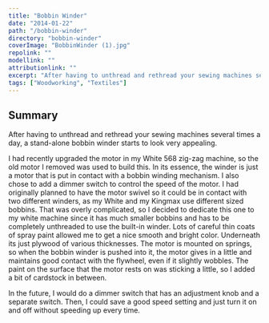 ```yaml
---
title: "Bobbin Winder"
date: "2014-01-22"
path: "/bobbin-winder"
directory: "bobbin-winder"
coverImage: "BobbinWinder (1).jpg"
repolink: ""
modellink: ""
attributionlink: ""
excerpt: "After having to unthread and rethread your sewing machines several times a day, a stand alone bobbin winder starts to look very appealing."
tags: ["Woodworking", "Textiles"]
---
```


## Summary

After having to unthread and rethread your sewing machines several times a day, a stand-alone bobbin winder starts to look very appealing.

I had recently upgraded the motor in my White 568 zig-zag machine, so the old motor I removed was used to build this. In its essence, the winder is just a motor that is put in contact with a bobbin winding mechanism. I also chose to add a dimmer switch to control the speed of the motor. I had originally planned to have the motor swivel so it could be in contact with two different winders, as my White and my Kingmax use different sized bobbins. That was overly complicated, so I decided to dedicate this one to my white machine since it has much smaller bobbins and has to be completely unthreaded to use the built-in winder. Lots of careful thin coats of spray paint allowed me to get a nice smooth and bright color. Underneath its just plywood of various thicknesses. The motor is mounted on springs, so when the bobbin winder is pushed into it, the motor gives in a little and maintains good contact with the flywheel, even if it slightly wobbles. The paint on the surface that the motor rests on was sticking a little, so I added a bit of cardstock in between.

In the future, I would do a dimmer switch that has an adjustment knob and a separate switch. Then, I could save a good speed setting and just turn it on and off without speeding up every time.